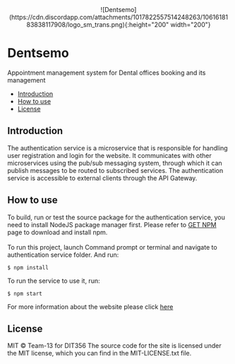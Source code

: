 <div align="center">
  ![Dentsemo](https://cdn.discordapp.com/attachments/1017822557514248263/1061618183838117908/logo_sm_trans.png){:height="200" width="200"}
  <br>
</div>

# Dentsemo
Appointment management system for Dental offices booking and its management 

- [Introduction](#introduction)
- [How to use](#how-to-use)
- [License](#license)

## Introduction

The authentication service is a microservice that is responsible for handling user registration and login for the website. It communicates with other microservices using the pub/sub messaging system, through which it can publish messages to be routed to subscribed services. The authentication service is accessible to external clients through the API Gateway.

## How to use

To build, run or test the source package for the authentication service, you need to install NodeJS package manager first. 
Please refer to [GET NPM](https://www.npmjs.com/get-npm) page to download and install npm. <br /><br />
To run this project, launch Command prompt or terminal and navigate to authentication service folder. And run:

    $ npm install

To run the service to use it, run:

    $ npm start


For more information about the website please click [here](https://git.chalmers.se/courses/dit355/dit356-2022/t-13/frontend)


## License
MIT © Team-13 for DIT356
The source code for the site is licensed under the MIT license, which you can find in the MIT-LICENSE.txt file.

